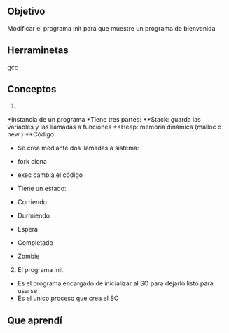 ## Objetivo 
Modificar el programa init para que muestre un programa de bienvenida 

## Herraminetas
gcc

## Conceptos 
 
 1)
 *Instancia de un programa 
 *Tiene tres partes: 
 **Stack: guarda las variables y las llamadas a funciones
 **Heap: memoria dinámica  (malloc o new )
 **Código 
 
 + Se crea mediante dos llamadas a sistema: 
 + fork clona
 + exec cambia el código 
 
 + Tiene un estado: 
 + Corriendo  
 + Durmiendo 
 + Espera
 + Completado
 + Zombie
 
 
2) El programa init 

+ Es el programa encargado de inicializar al SO para dejarlo listo para usarse 
+ Es el unico proceso que crea el SO
 ## Que aprendí


